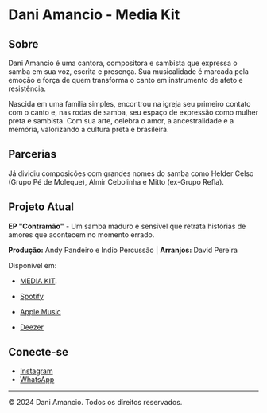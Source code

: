 # Dani Amancio - Media Kit

## Sobre

Dani Amancio é uma cantora, compositora e sambista que expressa o samba em sua voz, escrita e presença. Sua musicalidade é marcada pela emoção e força de quem transforma o canto em instrumento de afeto e resistência.

Nascida em uma família simples, encontrou na igreja seu primeiro contato com o canto e, nas rodas de samba, seu espaço de expressão como mulher preta e sambista. Com sua arte, celebra o amor, a ancestralidade e a memória, valorizando a cultura preta e brasileira.

## Parcerias

Já dividiu composições com grandes nomes do samba como Helder Celso (Grupo Pé de Moleque), Almir Cebolinha e Mitto (ex-Grupo Refla).

## Projeto Atual

**EP "Contramão"** - Um samba maduro e sensível que retrata histórias de amores que acontecem no momento errado.

**Produção:** Andy Pandeiro e Indio Percussão | **Arranjos:** David Pereira

Disponível em:
- [MEDIA KIT](https://midia-kit-dani-amancio.vercel.app/).

- [Spotify](https://open.spotify.com/intl-pt/artist/3Idv6TEKnwozxNbLk3epZ3)
- [Apple Music](https://music.apple.com/br/album/contramão-ep/1844442035)
- [Deezer](https://link.deezer.com/s/31kuD2qnXzwT48ZlnLmSB)

## Conecte-se

- [Instagram](https://www.instagram.com/amanciodani)
- [WhatsApp](https://wa.me/5511947014756)

---

&copy; 2024 Dani Amancio. Todos os direitos reservados.
